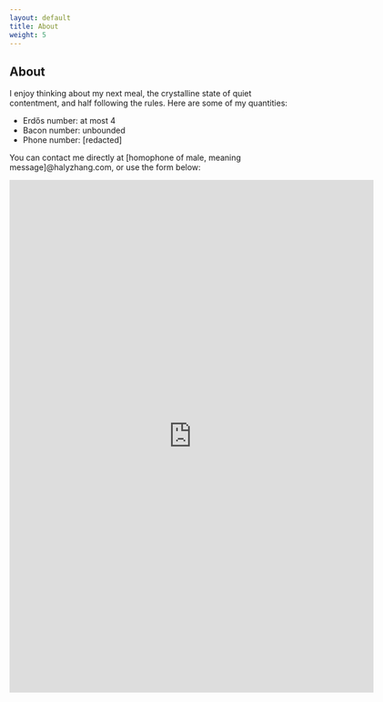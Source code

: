 ```yaml
---
layout: default
title: About
weight: 5
---
```


About
-------

I enjoy thinking about my next meal, the crystalline state of quiet contentment, and half following the rules. Here are some of my quantities:

* Erd&#337;s number: at most 4
* Bacon number: unbounded
* Phone number: [redacted]

You can contact me directly at [homophone of male, meaning message]@halyzhang.com, or use the form below:

<iframe src="https://docs.google.com/forms/d/e/1FAIpQLSdsc5p2xnvLyWoqQTtgQyYTZ1hGleaKpSmllBNpQaOLfdA5Gw/viewform?embedded=true" width="640" height="902" frameborder="0" marginheight="0" marginwidth="0">Loading...</iframe>